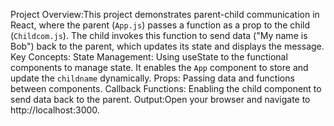 Project Overview:This project demonstrates parent-child communication in React, where the parent (`App.js`) passes a function as a prop to the child (`Childcom.js`). The child invokes this function to send data ("My name is Bob") back to the parent, which updates its state and displays the message.
Key Concepts:
State Management: Using useState to the functional components to manage state. It enables the `App` component to store and update the `childname` dynamically.
Props: Passing data and functions between components.
Callback Functions: Enabling the child component to send data back to the parent.
Output:Open your browser and navigate to http://localhost:3000.

